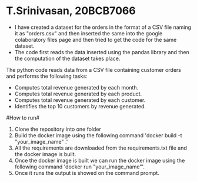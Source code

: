 # T.Srinivasan, 20BCB7066 

- I have created a dataset for the orders in the format of a CSV file naming it as "orders.csv" and then inserted the same into the google colaboratory files page and then tried to get the code for the same dataset.
- The code first reads the data inserted using the pandas library and then the computation of the dataset takes place.

The python code reads data from a CSV file containing customer orders and performs the following tasks:

- Computes total revenue generated by each month.
- Computes total revenue generated by each product.
- Computes total revenue generated by each customer.
- Identifies the top 10 customers by revenue generated.

#How to run#
1. Clone the repository into one folder
2. Build the docker image using the following command 'docker build -t "your_image_name" .'
3. All the requirements are downloaded from the requirements.txt file and the docker image is built.
4. Once the docker image is built we can run the docker image using the following command 'docker run "your_image_name"'.
5. Once it runs the output is showed on the command prompt.
